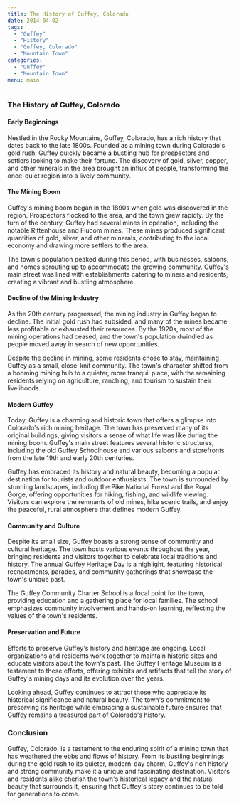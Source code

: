 ```yaml
---
title: The History of Guffey, Colorado
date: 2014-04-02
tags:
  - "Guffey"
  - "History"
  - "Guffey, Colorado"
  - "Mountain Town"
categories:
  - "Guffey"
  - "Mountain Town"
menu: main
---
```


### The History of Guffey, Colorado

#### Early Beginnings

Nestled in the Rocky Mountains, Guffey, Colorado, has a rich history that dates back to the late 1800s. Founded as a mining town during Colorado's gold rush, Guffey quickly became a bustling hub for prospectors and settlers looking to make their fortune. The discovery of gold, silver, copper, and other minerals in the area brought an influx of people, transforming the once-quiet region into a lively community.

#### The Mining Boom

Guffey's mining boom began in the 1890s when gold was discovered in the region. Prospectors flocked to the area, and the town grew rapidly. By the turn of the century, Guffey had several mines in operation, including the notable Rittenhouse and Flucom mines. These mines produced significant quantities of gold, silver, and other minerals, contributing to the local economy and drawing more settlers to the area.

The town's population peaked during this period, with businesses, saloons, and homes sprouting up to accommodate the growing community. Guffey's main street was lined with establishments catering to miners and residents, creating a vibrant and bustling atmosphere.

#### Decline of the Mining Industry

As the 20th century progressed, the mining industry in Guffey began to decline. The initial gold rush had subsided, and many of the mines became less profitable or exhausted their resources. By the 1920s, most of the mining operations had ceased, and the town's population dwindled as people moved away in search of new opportunities.

Despite the decline in mining, some residents chose to stay, maintaining Guffey as a small, close-knit community. The town's character shifted from a booming mining hub to a quieter, more tranquil place, with the remaining residents relying on agriculture, ranching, and tourism to sustain their livelihoods.

#### Modern Guffey

Today, Guffey is a charming and historic town that offers a glimpse into Colorado's rich mining heritage. The town has preserved many of its original buildings, giving visitors a sense of what life was like during the mining boom. Guffey's main street features several historic structures, including the old Guffey Schoolhouse and various saloons and storefronts from the late 19th and early 20th centuries.

Guffey has embraced its history and natural beauty, becoming a popular destination for tourists and outdoor enthusiasts. The town is surrounded by stunning landscapes, including the Pike National Forest and the Royal Gorge, offering opportunities for hiking, fishing, and wildlife viewing. Visitors can explore the remnants of old mines, hike scenic trails, and enjoy the peaceful, rural atmosphere that defines modern Guffey.

#### Community and Culture

Despite its small size, Guffey boasts a strong sense of community and cultural heritage. The town hosts various events throughout the year, bringing residents and visitors together to celebrate local traditions and history. The annual Guffey Heritage Day is a highlight, featuring historical reenactments, parades, and community gatherings that showcase the town's unique past.

The Guffey Community Charter School is a focal point for the town, providing education and a gathering place for local families. The school emphasizes community involvement and hands-on learning, reflecting the values of the town's residents.

#### Preservation and Future

Efforts to preserve Guffey's history and heritage are ongoing. Local organizations and residents work together to maintain historic sites and educate visitors about the town's past. The Guffey Heritage Museum is a testament to these efforts, offering exhibits and artifacts that tell the story of Guffey's mining days and its evolution over the years.

Looking ahead, Guffey continues to attract those who appreciate its historical significance and natural beauty. The town's commitment to preserving its heritage while embracing a sustainable future ensures that Guffey remains a treasured part of Colorado's history.

### Conclusion

Guffey, Colorado, is a testament to the enduring spirit of a mining town that has weathered the ebbs and flows of history. From its bustling beginnings during the gold rush to its quieter, modern-day charm, Guffey's rich history and strong community make it a unique and fascinating destination. Visitors and residents alike cherish the town's historical legacy and the natural beauty that surrounds it, ensuring that Guffey's story continues to be told for generations to come.